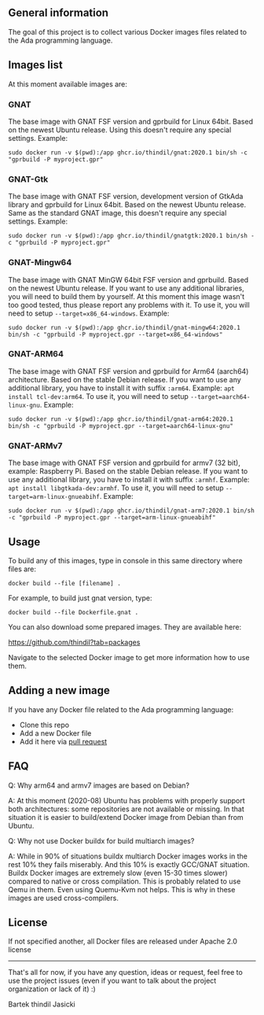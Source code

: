 ## General information

The goal of this project is to collect various Docker images files related to
the Ada programming language.

## Images list

At this moment available images are:

### GNAT

The base image with GNAT FSF version and gprbuild for Linux 64bit. Based on
the newest Ubuntu release. Using this doesn't require any special settings.
Example:

`sudo docker run -v $(pwd):/app ghcr.io/thindil/gnat:2020.1 bin/sh -c "gprbuild -P myproject.gpr"`

### GNAT-Gtk

The base image with GNAT FSF version, development version of GtkAda library
and gprbuild for Linux 64bit. Based on the newest Ubuntu release. Same as
the standard GNAT image, this doesn't require any special settings. Example:

`sudo docker run -v $(pwd):/app ghcr.io/thindil/gnatgtk:2020.1 bin/sh -c "gprbuild -P myproject.gpr"`

### GNAT-Mingw64
The base image with GNAT MinGW 64bit FSF version and gprbuild. Based on the
newest Ubuntu release. If you want to use any additional libraries, you will
need to build them by yourself. At this moment this image wasn't too good
tested, thus please report any problems with it. To use it, you will need to
setup `--target=x86_64-windows`. Example:

`sudo docker run -v $(pwd):/app ghcr.io/thindil/gnat-mingw64:2020.1 bin/sh -c "gprbuild -P myproject.gpr --target=x86_64-windows"`

### GNAT-ARM64

The base image with GNAT FSF version and gprbuild for Arm64 (aarch64)
architecture. Based on the stable Debian release. If you want to use any
additional library, you have to install it with suffix `:arm64`. Example:
`apt install tcl-dev:arm64`. To use it, you will need to setup
`--target=aarch64-linux-gnu`. Example:

`sudo docker run -v $(pwd):/app ghcr.io/thindil/gnat-arm64:2020.1 bin/sh -c "gprbuild -P myproject.gpr --target=aarch64-linux-gnu"`

### GNAT-ARMv7

The base image with GNAT FSF version and gprbuild for armv7 (32 bit),
example: Raspberry Pi. Based on the stable Debian release. If you want to use
any additional library, you have to install it with suffix `:armhf`.
Example: `apt install libgtkada-dev:armhf`. To use it, you will need to setup
`--target=arm-linux-gnueabihf`. Example:

`sudo docker run -v $(pwd):/app ghcr.io/thindil/gnat-arm7:2020.1 bin/sh -c "gprbuild -P myproject.gpr --target=arm-linux-gnueabihf"`

## Usage

To build any of this images, type in console in this same directory where files
are:

`docker build --file [filename] .`

For example, to build just gnat version, type:

`docker build --file Dockerfile.gnat .`

You can also download some prepared images. They are available here:

https://github.com/thindil?tab=packages

Navigate to the selected Docker image to get more information how to use them.

## Adding a new image

If you have any Docker file related to the Ada programming language:

* Clone this repo
* Add a new Docker file
* Add it here via [pull request](https://github.com/thindil/dockerada/pulls)

## FAQ

Q: Why arm64 and armv7 images are based on Debian?

A: At this moment (2020-08) Ubuntu has problems with properly support both
architectures: some repositories are not available or missing. In that
situation it is easier to build/extend Docker image from Debian than from
Ubuntu.

Q: Why not use Docker buildx for build multiarch images?

A: While in 90% of situations buildx multiarch Docker images works in the rest
10% they fails miserably. And this 10% is exactly GCC/GNAT situation. Buildx
Docker images are extremely slow (even 15-30 times slower) compared to native
or cross compilation. This is probably related to use Qemu in them. Even using
Quemu-Kvm not helps. This is why in these images are used cross-compilers.

## License

If not specified another, all Docker files are released under Apache 2.0
license

----

That's all for now, if you have any question, ideas or request, feel free to
use the project issues (even if you want to talk about the project
organization or lack of it) :)

Bartek thindil Jasicki
